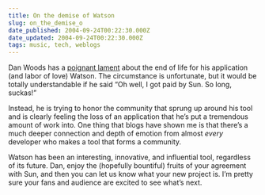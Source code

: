 ```yaml
---
title: On the demise of Watson
slug: on_the_demise_o
date_published: 2004-09-24T00:22:30.000Z
date_updated: 2004-09-24T00:22:30.000Z
tags: music, tech, weblogs
---
```


Dan Woods has a [poignant lament](http://weblog.karelia.com/Watson/Watson_s_Life_Comin.html) about the end of life for his application (and labor of love) Watson. The circumstance is unfortunate, but it would be totally understandable if he said “Oh well, I got paid by Sun. So long, suckas!”

Instead, he is trying to honor the community that sprung up around his tool and is clearly feeling the loss of an application that he’s put a tremendous amount of work into. One thing that blogs have shown me is that there’s a much deeper connection and depth of emotion from almost *every* developer who makes a tool that forms a community.

Watson has been an interesting, innovative, and influential tool, regardless of its future. Dan, enjoy the (hopefully bountiful) fruits of your agreement with Sun, and then you can let us know what your new project is. I’m pretty sure your fans and audience are excited to see what’s next.
